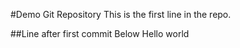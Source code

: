 #Demo Git Repository
This is the first line in the repo.

##Line after first commit Below
Hello world